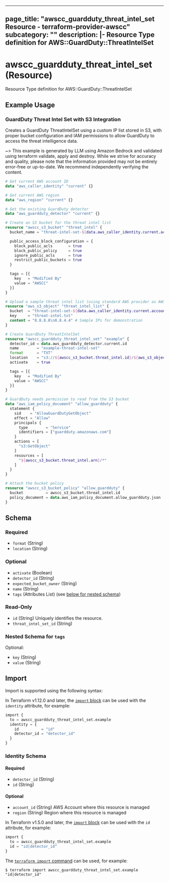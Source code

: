 
---
page_title: "awscc_guardduty_threat_intel_set Resource - terraform-provider-awscc"
subcategory: ""
description: |-
  Resource Type definition for AWS::GuardDuty::ThreatIntelSet
---

# awscc_guardduty_threat_intel_set (Resource)

Resource Type definition for AWS::GuardDuty::ThreatIntelSet

## Example Usage

### GuardDuty Threat Intel Set with S3 Integration

Creates a GuardDuty ThreatIntelSet using a custom IP list stored in S3, with proper bucket configuration and IAM permissions to allow GuardDuty to access the threat intelligence data.

~> This example is generated by LLM using Amazon Bedrock and validated using terraform validate, apply and destroy. While we strive for accuracy and quality, please note that the information provided may not be entirely error-free or up-to-date. We recommend independently verifying the content.

```terraform
# Get current AWS account ID
data "aws_caller_identity" "current" {}

# Get current AWS region
data "aws_region" "current" {}

# Get the existing GuardDuty detector
data "aws_guardduty_detector" "current" {}

# Create an S3 bucket for the threat intel list
resource "awscc_s3_bucket" "threat_intel" {
  bucket_name = "threat-intel-set-${data.aws_caller_identity.current.account_id}-${data.aws_region.current.name}"

  public_access_block_configuration = {
    block_public_acls       = true
    block_public_policy     = true
    ignore_public_acls      = true
    restrict_public_buckets = true
  }

  tags = [{
    key   = "Modified By"
    value = "AWSCC"
  }]
}

# Upload a sample threat intel list (using standard AWS provider as AWSCC doesn't have S3 object)
resource "aws_s3_object" "threat_intel_list" {
  bucket  = "threat-intel-set-${data.aws_caller_identity.current.account_id}-${data.aws_region.current.name}"
  key     = "threat-intel.txt"
  content = "8.8.8.8\n8.8.4.4" # Sample IPs for demonstration
}

# Create GuardDuty ThreatIntelSet
resource "awscc_guardduty_threat_intel_set" "example" {
  detector_id = data.aws_guardduty_detector.current.id
  name        = "example-threat-intel-set"
  format      = "TXT"
  location    = "s3://${awscc_s3_bucket.threat_intel.id}/${aws_s3_object.threat_intel_list.key}"
  activate    = true

  tags = [{
    key   = "Modified By"
    value = "AWSCC"
  }]
}

# GuardDuty needs permission to read from the S3 bucket
data "aws_iam_policy_document" "allow_guardduty" {
  statement {
    sid    = "AllowGuardDutyGetObject"
    effect = "Allow"
    principals {
      type        = "Service"
      identifiers = ["guardduty.amazonaws.com"]
    }
    actions = [
      "s3:GetObject"
    ]
    resources = [
      "${awscc_s3_bucket.threat_intel.arn}/*"
    ]
  }
}

# Attach the bucket policy
resource "awscc_s3_bucket_policy" "allow_guardduty" {
  bucket          = awscc_s3_bucket.threat_intel.id
  policy_document = data.aws_iam_policy_document.allow_guardduty.json
}
```

<!-- schema generated by tfplugindocs -->
## Schema

### Required

- `format` (String)
- `location` (String)

### Optional

- `activate` (Boolean)
- `detector_id` (String)
- `expected_bucket_owner` (String)
- `name` (String)
- `tags` (Attributes List) (see [below for nested schema](#nestedatt--tags))

### Read-Only

- `id` (String) Uniquely identifies the resource.
- `threat_intel_set_id` (String)

<a id="nestedatt--tags"></a>
### Nested Schema for `tags`

Optional:

- `key` (String)
- `value` (String)

## Import

Import is supported using the following syntax:

In Terraform v1.12.0 and later, the [`import` block](https://developer.hashicorp.com/terraform/language/import) can be used with the `identity` attribute, for example:

```terraform
import {
  to = awscc_guardduty_threat_intel_set.example
  identity = {
    id          = "id"
    detector_id = "detector_id"
  }
}
```

<!-- schema generated by tfplugindocs -->
### Identity Schema

#### Required

- `detector_id` (String)
- `id` (String)

#### Optional

- `account_id` (String) AWS Account where this resource is managed
- `region` (String) Region where this resource is managed

In Terraform v1.5.0 and later, the [`import` block](https://developer.hashicorp.com/terraform/language/import) can be used with the `id` attribute, for example:

```terraform
import {
  to = awscc_guardduty_threat_intel_set.example
  id = "id|detector_id"
}
```

The [`terraform import` command](https://developer.hashicorp.com/terraform/cli/commands/import) can be used, for example:

```shell
$ terraform import awscc_guardduty_threat_intel_set.example "id|detector_id"
```
